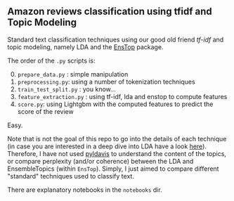 ## Amazon reviews classification using tfidf and Topic Modeling

Standard text classification techniques using our good old friend *tf-idf* and topic modeling, namely LDA and the [EnsTop](https://github.com/lmcinnes/enstop) package.

The order of the `.py` scripts is:

00. `prepare_data.py` : simple manipulation
01. `preprocessing.py`: using a number of tokenization techniques
02. `train_test_split.py` : you know...
03. `feature_extraction.py` : using tf-idf, lda and enstop to compute features
04. `score.py`: using Lightgbm with the computed features to predict the score of the review

Easy.

Note that is not the goal of this repo to go into the details of each technique (in case you are interested in a deep dive into LDA have a look [here](https://github.com/jrzaurin/Topic_Modelling_and_Self_Organizing_Maps)). Therefore, I have not used [pyldavis](https://github.com/bmabey/pyLDAvis) to understand the content of the topics, or compare perplexity (and/or coherence) between the LDA and EnsembleTopics (within `EnsTop`). Simply, I just aimed to compare different "standard" techniques used to classify text.

There are explanatory notebooks in the `notebooks` dir.

